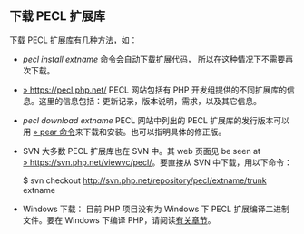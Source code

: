 下载 PECL 扩展库
----------------

下载 PECL 扩展库有几种方法，如：

-   <span class="simpara"> *pecl install extname*
    命令会自动下载扩展代码， 所以在这种情况下不需要再次下载。 </span>
-   <span class="simpara">
    <a href="https://pecl.php.net/" class="link external">» https://pecl.php.net/</a>
    </span> <span class="simpara"> PECL 网站包括有 PHP
    开发组提供的不同扩展库的信息。这里的信息包括：更新记录，版本说明，需求，以及其它信息。
    </span>
-   <span class="simpara"> *pecl download extname* </span> <span
    class="simpara"> PECL 网站中列出的 PECL 扩展库的发行版本可以用
    <a href="https://pear.php.net/manual/en/guide.users.commandline.cli.php" class="link external">» pear 命令</a>来下载和安装。也可以指明具体的修正版。
    </span>
-   <span class="simpara"> SVN </span> <span class="simpara"> 大多数
    PECL 扩展库也在 SVN 中。其 web 页面见 be seen at
    <a href="https://svn.php.net/viewvc/pecl/" class="link external">» https://svn.php.net/viewvc/pecl/</a>。要直接从
    SVN 中下载，用以下命令： </span>
      
    $ svn checkout http://svn.php.net/repository/pecl/extname/trunk
    extname  
-   <span class="simpara"> Windows 下载： </span> <span class="simpara">
    目前 PHP 项目没有为 Windows 下 PECL 扩展编译二进制文件。要在 Windows
    下编译
    PHP，请阅读<a href="/install/windows/legacy/index.html#install.windows.legacy.building" class="link">有关章节</a>。
    </span>
